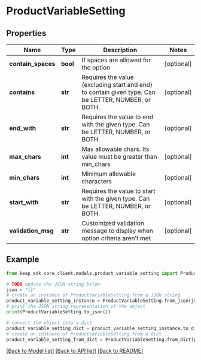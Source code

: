# ProductVariableSetting


## Properties

Name | Type | Description | Notes
------------ | ------------- | ------------- | -------------
**contain_spaces** | **bool** | If spaces are allowed for the option | [optional] 
**contains** | **str** | Requires the value (excluding start and end) to contain given type. Can be LETTER, NUMBER, or BOTH. | [optional] 
**end_with** | **str** | Requires the value to end with the given type. Can be LETTER, NUMBER, or BOTH. | [optional] 
**max_chars** | **int** | Max allowable chars. Its value must be greater than min_chars | [optional] 
**min_chars** | **int** | Minimum allowable characters | [optional] 
**start_with** | **str** | Requires the value to start with the given type. Can be LETTER, NUMBER, or BOTH. | [optional] 
**validation_msg** | **str** | Customized validation message to display when option criteria aren’t met | [optional] 

## Example

```python
from keap_sdk_core_client.models.product_variable_setting import ProductVariableSetting

# TODO update the JSON string below
json = "{}"
# create an instance of ProductVariableSetting from a JSON string
product_variable_setting_instance = ProductVariableSetting.from_json(json)
# print the JSON string representation of the object
print(ProductVariableSetting.to_json())

# convert the object into a dict
product_variable_setting_dict = product_variable_setting_instance.to_dict()
# create an instance of ProductVariableSetting from a dict
product_variable_setting_from_dict = ProductVariableSetting.from_dict(product_variable_setting_dict)
```
[[Back to Model list]](../README.md#documentation-for-models) [[Back to API list]](../README.md#documentation-for-api-endpoints) [[Back to README]](../README.md)


